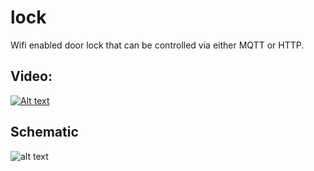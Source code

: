 # lock

Wifi enabled door lock that can be controlled via either MQTT or HTTP.


## Video:
[![Alt text](https://img.youtube.com/vi/oReezruJR1E/0.jpg)](https://www.youtube.com/watch?v=oReezruJR1E)

## Schematic
![alt text](https://moreillon.duckdns.org/projects/iot/images/lock_schematic.png)